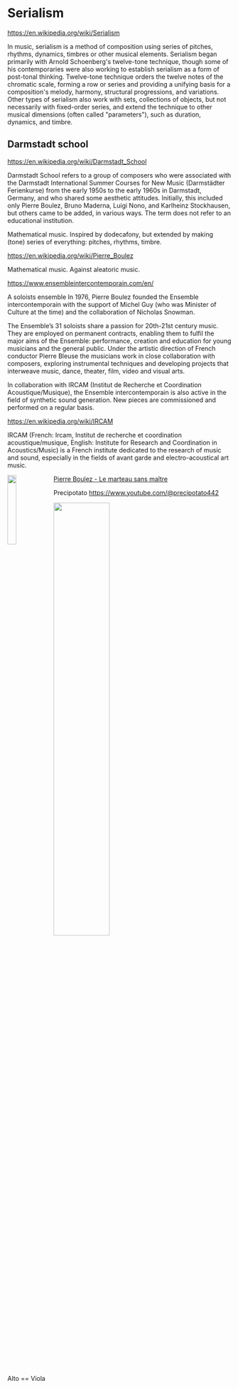 # Serialism

https://en.wikipedia.org/wiki/Serialism

In music, serialism is a method of composition using series of pitches, rhythms, dynamics, timbres or other musical elements. Serialism began primarily with Arnold Schoenberg's twelve-tone technique, though some of his contemporaries were also working to establish serialism as a form of post-tonal thinking. Twelve-tone technique orders the twelve notes of the chromatic scale, forming a row or series and providing a unifying basis for a composition's melody, harmony, structural progressions, and variations. Other types of serialism also work with sets, collections of objects, but not necessarily with fixed-order series, and extend the technique to other musical dimensions (often called "parameters"), such as duration, dynamics, and timbre.

## Darmstadt school

https://en.wikipedia.org/wiki/Darmstadt_School

Darmstadt School refers to a group of composers who were associated with the Darmstadt International Summer Courses for New Music (Darmstädter Ferienkurse) from the early 1950s to the early 1960s in Darmstadt, Germany, and who shared some aesthetic attitudes. Initially, this included only Pierre Boulez, Bruno Maderna, Luigi Nono, and Karlheinz Stockhausen, but others came to be added, in various ways. The term does not refer to an educational institution.

Mathematical music.
Inspired by dodecafony, but extended by making (tone) series of everything: pitches, rhythms, timbre.

https://en.wikipedia.org/wiki/Pierre_Boulez

Mathematical music.
Against aleatoric music.

https://www.ensembleintercontemporain.com/en/

A soloists ensemble
In 1976, Pierre Boulez founded the Ensemble intercontemporain with the support of Michel Guy (who was Minister of Culture at the time) and the collaboration of Nicholas Snowman.

The Ensemble’s 31 soloists share a passion for 20th-21st century music. They are employed on permanent contracts, enabling them to fulfil the major aims of the Ensemble: performance, creation and education for young musicians and the general public. Under the artistic direction of French conductor Pierre Bleuse the musicians work in close collaboration with composers, exploring instrumental techniques and developing projects that interweave music, dance, theater, film, video and visual arts.

In collaboration with IRCAM (Institut de Recherche et Coordination Acoustique/Musique), the Ensemble intercontemporain is also active in the field of synthetic sound generation. New pieces are commissioned and performed on a regular basis.

https://en.wikipedia.org/wiki/IRCAM

IRCAM (French: Ircam, Institut de recherche et coordination acoustique/musique, English: Institute for Research and Coordination in Acoustics/Music) is a French institute dedicated to the research of music and sound, especially in the fields of avant garde and electro-acoustical art music.



[<img src="https://img.youtube.com/vi/ljcDXPcWRvI/maxresdefault.jpg" width=20% height=20% align="left"> Pierre Boulez - Le marteau sans maître](https://youtu.be/ljcDXPcWRvI)

Precipotato
https://www.youtube.com/@precipotato442


<img width="50%" src="https://github.com/user-attachments/assets/0a94f792-f3eb-41d8-8745-0196a99d4569">

Alto == Viola


